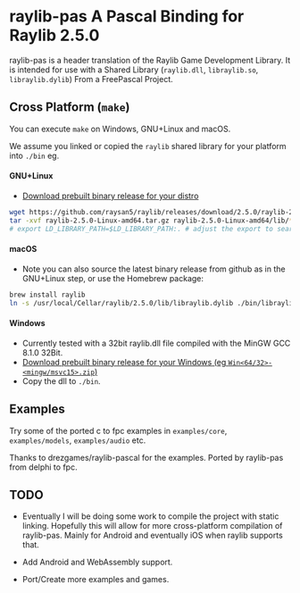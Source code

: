 # raylib-pas A Pascal Binding for Raylib 2.5.0

raylib-pas is a header translation of the Raylib Game Development Library. It is intended for use with a Shared Library (`raylib.dll`, `libraylib.so`, `libraylib.dylib`) From a FreePascal Project.

## Cross Platform (`make`)

You can execute `make` on Windows, GNU+Linux and macOS.

We assume you linked or copied the `raylib` shared library for your platform into `./bin` eg.

#### GNU+Linux

- [Download prebuilt binary release for your distro](https://github.com/raysan5/raylib/releases) 

```sh
wget https://github.com/raysan5/raylib/releases/download/2.5.0/raylib-2.5.0-Linux-amd64.tar.gz
tar -xvf raylib-2.5.0-Linux-amd64.tar.gz raylib-2.5.0-Linux-amd64/lib/*.so ./bin/`
# export LD_LIBRARY_PATH=$LD_LIBRARY_PATH:. # adjust the export to search for the .so in the local path
```

#### macOS

- Note you can also source the latest binary release from github as in the GNU+Linux step, or use the Homebrew package:

```sh
brew install raylib
ln -s /usr/local/Cellar/raylib/2.5.0/lib/libraylib.dylib ./bin/libraylib.dylib
```

#### Windows

- Currently tested with a 32bit raylib.dll file compiled with the MinGW GCC 8.1.0 32Bit.
- [Download prebuilt binary release for your Windows (eg `Win<64/32>-<mingw/msvc15>.zip`)](https://github.com/raysan5/raylib/releases)
- Copy the dll to `./bin`.

## Examples

Try some of the ported c to fpc examples in `examples/core`, `examples/models`, `examples/audio` etc.

Thanks to drezgames/raylib-pascal for the examples. Ported by raylib-pas from delphi to fpc.

## TODO

- Eventually I will be doing some work to compile the project with static linking. Hopefully this will allow for more cross-platform compilation of raylib-pas. Mainly for Android and eventually iOS when raylib supports that.

- Add Android and WebAssembly support.

- Port/Create more examples and games.
